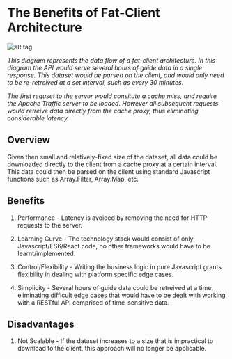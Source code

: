 # The Benefits of Fat-Client Architecture

![alt tag](https://github.com/everythingspirals/react-relay/blob/master/docs/diagram.jpg)

*This diagram represents the data flow of a fat-client architecture. In this diagram the API would serve several hours of guide data in a single response. This dataset would be parsed on the client, and would only need to be re-retreived at a set interval, such as every 30 minutes.* 

*The first requset to the server would consitute a cache miss, and require the Apache Traffic server to be loaded. However all subsequent requests would retreive data directly from the cache proxy, thus eliminating considerable latency.*

## Overview

Given then small and relatively-fixed size of the dataset, all data could be downloaded directly to the client from a cache proxy at a certain interval. This data could then be parsed on the client using standard Javascript functions such as Array.Filter, Array.Map, etc. 

## Benefits

1. Performance - Latency is avoided by removing the need for HTTP requests to the server.

2. Learning Curve - The technology stack would consist of only Javascript/ES6/React code, no other frameworks would have to be learnt/implemented.

3. Control/Flexibility - Writing the business logic in pure Javascript grants flexibility in dealing with platform specific edge cases.

4. Simplicity - Several hours of guide data could be retreived at a time, eliminating difficult edge cases that would have to be dealt with working with a RESTful API comprised of time-sensitive data.


## Disadvantages

1. Not Scalable - If the dataset increases to a size that is impractical to download to the client, this approach will no longer be applicable.


